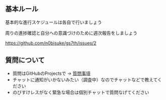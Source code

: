 
## 基本ルール

基本的な進行スケジュールは各自で行いましょう

周りの進捗確認と自分への意識づけのために週次報告をしましょう

https://github.com/n0bisuke/gs7th/issues/2

## 質問について

* 質問はGitHubのProjectsで -> [質問事項](https://github.com/n0bisuke/gs7th/projects/2)
* チャットに通知がいかないみたい（調査中）なのでチャットなどで教えてください
* のびすけレスがなく緊急な場合は個別チャットで質問なげてください
